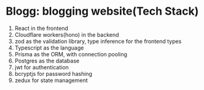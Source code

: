 # Blogg: blogging website(Tech Stack)
1. React in the frontend
2. Cloudflare workers(hono) in the backend
3. zod as the validation library, type inference for the frontend types
4. Typescript as the language
5. Prisma as the ORM, with connection pooling
6. Postgres as the database
7. jwt for authentication
8. bcryptjs for password hashing
9. zedux for state management